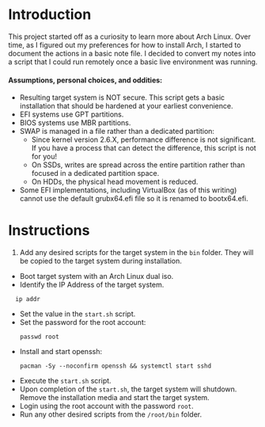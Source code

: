 # Introduction
This project started off as a curiosity to learn more about Arch Linux. Over
time, as I figured out my preferences for how to install Arch, I started to
document the actions in a basic note file. I decided to convert my notes into a
script that I could run remotely once a basic live environment was running.

#### Assumptions, personal choices, and oddities:
 - Resulting target system is NOT secure. This script gets a basic installation
   that should be hardened at your earliest convenience.
 - EFI systems use GPT partitions.
 - BIOS systems use MBR partitions.
 - SWAP is managed in a file rather than a dedicated partition:
   - Since kernel version 2.6.X, performance difference is not significant.
     If you have a process that can detect the difference, this script
     is not for you!
   - On SSDs, writes are spread across the entire partition rather than focused in
     a dedicated partition space.
   - On HDDs, the physical head movement is reduced.
 - Some EFI implementations, including VirtualBox (as of this writing) cannot
   use the default grubx64.efi file so it is renamed to bootx64.efi.


# Instructions
1. Add any desired scripts for the target system in the `bin` folder. They will be copied to the target system during installation.
- Boot target system with an Arch Linux dual iso.
- Identify the IP Address of the target system.
```shell
  ip addr
```
- Set the value in the `start.sh` script.
- Set the password for the root account:
  ```shell
  passwd root
  ```
- Install and start openssh:
  ```shell
  pacman -Sy --noconfirm openssh && systemctl start sshd
  ```
- Execute the `start.sh` script.
- Upon completion of the `start.sh`, the target system will shutdown. Remove the
  installation media and start the target system.
- Login using the root account with the password `root`.
- Run any other desired scripts from the `/root/bin` folder.
